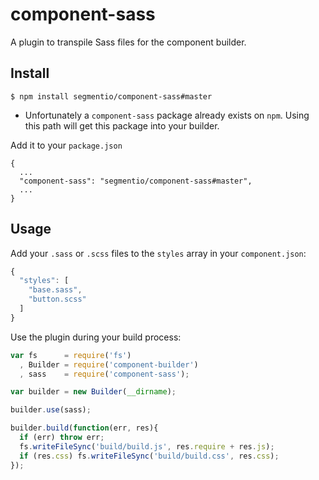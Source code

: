 # component-sass

  A plugin to transpile Sass files for the component builder.

## Install

    $ npm install segmentio/component-sass#master
    
- Unfortunately a `component-sass` package already exists on `npm`. Using this path will get this package into your builder.

Add it to your `package.json`

    {
      ...
      "component-sass": "segmentio/component-sass#master",
      ...
    }


## Usage
  
  Add your `.sass` or `.scss` files to the `styles` array in your `component.json`:

  ```js
  {
    "styles": [
      "base.sass",
      "button.scss"
    ]
  }
  ```

  Use the plugin during your build process:

  ```js
  var fs      = require('fs')
    , Builder = require('component-builder')
    , sass    = require('component-sass');

  var builder = new Builder(__dirname);

  builder.use(sass);

  builder.build(function(err, res){
    if (err) throw err;
    fs.writeFileSync('build/build.js', res.require + res.js);
    if (res.css) fs.writeFileSync('build/build.css', res.css);
  });
  ```
